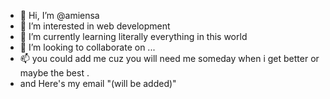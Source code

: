 - 👋 Hi, I’m @amiensa
- 👀 I’m interested in web development
- 🌱 I’m currently learning literally everything in this world
- 💞️ I’m looking to collaborate on ...
- 📫 you could add me cuz you will need me someday when i get better or maybe the best . 
- and Here's my email "(will be added)"

<!---
amiensa/amiensa is a ✨ special ✨ repository because its `README.md` (this file) appears on your GitHub profile.
You can click the Preview link to take a look at your changes.
--->
